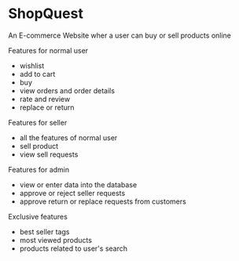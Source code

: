 # ShopQuest
An E-commerce Website wher a user can buy or sell products online

Features for normal user 
- wishlist
- add to cart
- buy
- view orders and order details
- rate and review 
- replace or return

Features for seller
- all the features of normal user
- sell product
- view sell requests

Features for admin
- view or enter data into the database
- approve or reject seller requests
- approve return or replace requests from customers

Exclusive features
- best seller tags
- most viewed products
- products related to user's search
